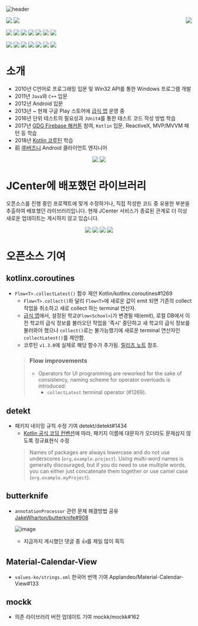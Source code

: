 ![header](https://capsule-render.vercel.app/api?type=waving&color=0:2C70CE,100:006AFB&fontColor=FFFFFF&height=200&section=header&text=Profile)

<div>
<a href="https://solved.ac/profile/boxresin">
    <img src="http://mazassumnida.wtf/api/v2/generate_badge?boj=boxresin" align="right"/>
</a>

<p>
    <img src="https://img.shields.io/badge/Android-3DDC84?style=flat-square&logo=Android&logoColor=white"/>
    <img src="https://img.shields.io/badge/Windows-0078D6?style=flat-square&logo=Windows&logoColor=white"/>
</p>

<p>
    <img src="https://img.shields.io/badge/C-A8B9CC?style=flat-square&logo=C&logoColor=black"/>
    <img src="https://img.shields.io/badge/C++-00599C?style=flat-square&logo=C%2B%2B&logoColor=white"/>
    <img src="https://img.shields.io/badge/Java-007396?style=flat-square&logo=Java&logoColor=white"/>
    <img src="https://img.shields.io/badge/Kotlin-7F52FF?style=flat-square&logo=Kotlin&logoColor=white"/>
    <img src="https://img.shields.io/badge/ReactiveX-B7178C?style=flat-square&logo=ReactiveX&logoColor=white"/>
    <img src="https://img.shields.io/badge/Jenkins-D24939?style=flat-square&logo=Jenkins&logoColor=white"/>
    <img src="https://img.shields.io/badge/Firebase-FFCA28?style=flat-square&logo=Firebase&logoColor=black"/>
</p>

<p>
    <img src="https://img.shields.io/badge/GitHub-181717?style=flat-square&logo=GitHub&logoColor=white"/>
    <img src="https://img.shields.io/badge/GitLab-FC6D26?style=flat-square&logo=GitLab&logoColor=white"/>
    <img src="https://img.shields.io/badge/Bitbucket-0052CC?style=flat-square&logo=Bitbucket&logoColor=white"/>
    <img src="https://img.shields.io/badge/Slack-4A154B?style=flat-square&logo=Slack&logoColor=white"/>
    <img src="https://img.shields.io/badge/Trello-0052CC?style=flat-square&logo=Trello&logoColor=white"/>
    <img src="https://img.shields.io/badge/Jira-0052CC?style=flat-square&logo=Jira&logoColor=white"/>
    <img src="https://img.shields.io/badge/Confluence-172B4D?style=flat-square&logo=Confluence&logoColor=white"/>
</p>
</div>

# 소개
- 2010년 C언어로 프로그래밍 입문 및 Win32 API를 통한 Windows 프로그램 개발
- 2011년 `Java`와 `C++` 입문
- 2012년 Android 입문
- 2013년 ~ 현재 구글 Play 스토어에 [급식 앱](https://play.google.com/store/search?q=%EA%B8%89%EC%8B%9D&utm_source=github) 운영 중
- 2016년 단위 테스트의 필요성과 `JUnit4`를 통한 테스트 코드 작성 방법 학습
- 2017년 [GDG Firebase 해커톤](https://github.com/GDGKC-FirebasedHackathon) 참여, `Kotlin` 입문, ReactiveX, MVP/MVVM 패턴 등 학습
- 2018년 [Kotlin 코루틴](https://github.com/Kotlin/kotlinx.coroutines) 학습
- 前 [㈜버즈니](https://buzzni.com/) Android 클라이언트 엔지니어

<div align="center">
    <img src="https://github-readme-stats.vercel.app/api?username=boxresin&count_private=true&show_icons=true&bg_color=2A2B37&title_color=2C70CE&icon_color=2C70CE&text_color=CCCCCC&locale=kr&line_height=40"/>
    <img src="https://github-readme-stats.vercel.app/api/top-langs/?username=boxresin&bg_color=2A2B37&title_color=2C70CE&icon_color=2C70CE&text_color=CCCCCC&locale=kr&&hide=javascript,html,nsis"/>
</div>

# JCenter에 배포했던 라이브러리
오픈소스를 진행 중인 프로젝트에 맞게 수정하거나, 직접 작성한 코드 중 유용한 부분을 추출하여 배포했던 라이브러리입니다. 현재 JCenter 서비스가 종료된 관계로 더 이상 새로운 업데이트는 게시하지 않고 있습니다.

<div align="center">

[<img src="https://github-readme-stats.vercel.app/api/pin/?username=boxresin&repo=AndroidThreadSwitcher"/>](https://github.com/BoxResin/AndroidThreadSwitcher)
[<img src="https://github-readme-stats.vercel.app/api/pin/?username=boxresin&repo=JavaHTTP"/>](https://github.com/BoxResin/JavaHTTP)
[<img src="https://github-readme-stats.vercel.app/api/pin/?username=boxresin&repo=MarkdownViewSupport"/>](https://github.com/BoxResin/MarkdownViewSupport)
[<img src="https://github-readme-stats.vercel.app/api/pin/?username=boxresin&repo=AndroidCameraHelper"/>](https://github.com/BoxResin/AndroidCameraHelper)

</div>

# 오픈소스 기여
## kotlinx.coroutines
- `Flow<T>.collectLatest()` 함수 제안 Kotlin/kotlinx.coroutines#1269
    - `Flow<T>.collect()`와 달리 `Flow<T>`에 새로운 값이 emit 되면 기존의 collect 작업을 취소하고 새로 collect 하는 terminal 연산자.
    - [급식 앱](https://play.google.com/store/apps/details?id=winapi251.app.schoolmeal)에서, 설정된 학교(`Flow<School>`)가 변경될 때(emit), 로컬 DB에서 이전 학교의 급식 정보를 불러오던 작업을 '즉시' 중단하고 새 학교의 급식 정보를 불러와야 했으나 `collect()`로는 불가능했기에 새로운 terminal 연산자인 `collectLatest()`를 제안함.
    - 코루틴 `v1.3.0`에 실제로 해당 함수가 추가됨. [릴리즈 노트](https://github.com/Kotlin/kotlinx.coroutines/releases/tag/1.3.0-rc2) 참조.
    > ### Flow improvements
    > - Operators for UI programming are reworked for the sake of consistency, naming scheme for operator overloads is introduced:
    >   - `collectLatest` terminal operator (#1269).

## detekt
- 패키지 네이밍 규칙 수정 기여 detekt/detekt#1434
    - [Kotlin 공식 코딩 컨벤션](https://kotlinlang.org/docs/coding-conventions.html#naming-rules)에 따라, 패키지 이름에 대문자가 오더라도 문제삼지 않도록 정규표현식 수정
    > Names of packages are always lowercase and do not use underscores (`org.example.project`). Using multi-word names is generally discouraged, but if you do need to use multiple words, you can either just concatenate them together or use camel case (`org.example.myProject`).

## butterknife
- `annotationProcessor` 관련 문제 해결방법 공유 [JakeWharton/butterknife#908](https://github.com/JakeWharton/butterknife/issues/908#issuecomment-298167584)
    
    ![image](https://user-images.githubusercontent.com/13031505/171043844-fff83f6d-0e24-4741-8e6b-ae7d7b88b8ed.png)
    - 지금까지 게시했던 댓글 중 👍를 제일 많이 획득

## Material-Calendar-View
- `values-ko/strings.xml` 한국어 번역 기여 Applandeo/Material-Calendar-View#133

## mockk
- 의존 라이브러리 버전 업데이트 기여 mockk/mockk#162
